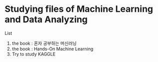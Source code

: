# Studying files of Machine Learning and Data Analyzing 


List
1. the book : 혼자 공부하는 머신러닝
2. the book : Hands-On Machine Learning
3. Try to study KAGGLE
